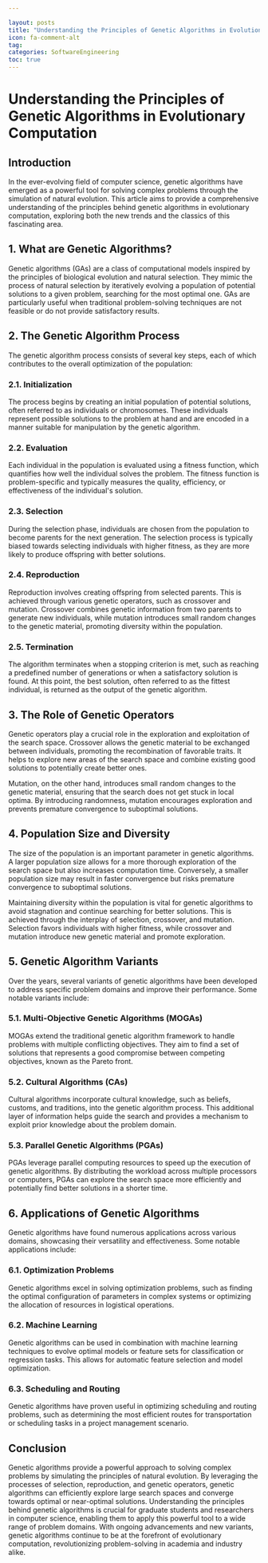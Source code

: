 ```yaml
---

layout: posts
title: "Understanding the Principles of Genetic Algorithms in Evolutionary Computation"
icon: fa-comment-alt
tag:      
categories: SoftwareEngineering
toc: true
---
```




# Understanding the Principles of Genetic Algorithms in Evolutionary Computation

## Introduction

In the ever-evolving field of computer science, genetic algorithms have emerged as a powerful tool for solving complex problems through the simulation of natural evolution. This article aims to provide a comprehensive understanding of the principles behind genetic algorithms in evolutionary computation, exploring both the new trends and the classics of this fascinating area.

## 1. What are Genetic Algorithms?

Genetic algorithms (GAs) are a class of computational models inspired by the principles of biological evolution and natural selection. They mimic the process of natural selection by iteratively evolving a population of potential solutions to a given problem, searching for the most optimal one. GAs are particularly useful when traditional problem-solving techniques are not feasible or do not provide satisfactory results.

## 2. The Genetic Algorithm Process

The genetic algorithm process consists of several key steps, each of which contributes to the overall optimization of the population:

### 2.1. Initialization
The process begins by creating an initial population of potential solutions, often referred to as individuals or chromosomes. These individuals represent possible solutions to the problem at hand and are encoded in a manner suitable for manipulation by the genetic algorithm.

### 2.2. Evaluation
Each individual in the population is evaluated using a fitness function, which quantifies how well the individual solves the problem. The fitness function is problem-specific and typically measures the quality, efficiency, or effectiveness of the individual's solution.

### 2.3. Selection
During the selection phase, individuals are chosen from the population to become parents for the next generation. The selection process is typically biased towards selecting individuals with higher fitness, as they are more likely to produce offspring with better solutions.

### 2.4. Reproduction
Reproduction involves creating offspring from selected parents. This is achieved through various genetic operators, such as crossover and mutation. Crossover combines genetic information from two parents to generate new individuals, while mutation introduces small random changes to the genetic material, promoting diversity within the population.

### 2.5. Termination
The algorithm terminates when a stopping criterion is met, such as reaching a predefined number of generations or when a satisfactory solution is found. At this point, the best solution, often referred to as the fittest individual, is returned as the output of the genetic algorithm.

## 3. The Role of Genetic Operators

Genetic operators play a crucial role in the exploration and exploitation of the search space. Crossover allows the genetic material to be exchanged between individuals, promoting the recombination of favorable traits. It helps to explore new areas of the search space and combine existing good solutions to potentially create better ones.

Mutation, on the other hand, introduces small random changes to the genetic material, ensuring that the search does not get stuck in local optima. By introducing randomness, mutation encourages exploration and prevents premature convergence to suboptimal solutions.

## 4. Population Size and Diversity

The size of the population is an important parameter in genetic algorithms. A larger population size allows for a more thorough exploration of the search space but also increases computation time. Conversely, a smaller population size may result in faster convergence but risks premature convergence to suboptimal solutions.

Maintaining diversity within the population is vital for genetic algorithms to avoid stagnation and continue searching for better solutions. This is achieved through the interplay of selection, crossover, and mutation. Selection favors individuals with higher fitness, while crossover and mutation introduce new genetic material and promote exploration.

## 5. Genetic Algorithm Variants

Over the years, several variants of genetic algorithms have been developed to address specific problem domains and improve their performance. Some notable variants include:

### 5.1. Multi-Objective Genetic Algorithms (MOGAs)
MOGAs extend the traditional genetic algorithm framework to handle problems with multiple conflicting objectives. They aim to find a set of solutions that represents a good compromise between competing objectives, known as the Pareto front.

### 5.2. Cultural Algorithms (CAs)
Cultural algorithms incorporate cultural knowledge, such as beliefs, customs, and traditions, into the genetic algorithm process. This additional layer of information helps guide the search and provides a mechanism to exploit prior knowledge about the problem domain.

### 5.3. Parallel Genetic Algorithms (PGAs)
PGAs leverage parallel computing resources to speed up the execution of genetic algorithms. By distributing the workload across multiple processors or computers, PGAs can explore the search space more efficiently and potentially find better solutions in a shorter time.

## 6. Applications of Genetic Algorithms

Genetic algorithms have found numerous applications across various domains, showcasing their versatility and effectiveness. Some notable applications include:

### 6.1. Optimization Problems
Genetic algorithms excel in solving optimization problems, such as finding the optimal configuration of parameters in complex systems or optimizing the allocation of resources in logistical operations.

### 6.2. Machine Learning
Genetic algorithms can be used in combination with machine learning techniques to evolve optimal models or feature sets for classification or regression tasks. This allows for automatic feature selection and model optimization.

### 6.3. Scheduling and Routing
Genetic algorithms have proven useful in optimizing scheduling and routing problems, such as determining the most efficient routes for transportation or scheduling tasks in a project management scenario.

## Conclusion

Genetic algorithms provide a powerful approach to solving complex problems by simulating the principles of natural evolution. By leveraging the processes of selection, reproduction, and genetic operators, genetic algorithms can efficiently explore large search spaces and converge towards optimal or near-optimal solutions. Understanding the principles behind genetic algorithms is crucial for graduate students and researchers in computer science, enabling them to apply this powerful tool to a wide range of problem domains. With ongoing advancements and new variants, genetic algorithms continue to be at the forefront of evolutionary computation, revolutionizing problem-solving in academia and industry alike.